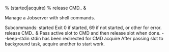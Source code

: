 % (started|acquire)
% release CMD.. &

Manage a Jobserver with shell commands.

Subcommands:
  started
    Exit 0 if started, 69 if not started, or other for error.
  release CMD.. &
    Pass active slot to CMD and then release slot when done.
        --keep-stdin          stdin has been redirected for CMD
  acquire
    After passing slot to background task, acquire another to start work.
